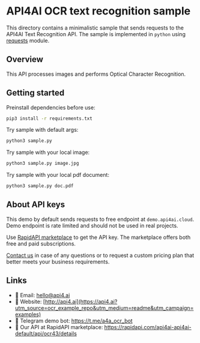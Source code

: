 # API4AI OCR text recognition sample

This directory contains a minimalistic sample that sends requests to the API4AI Text Recognition API.
The sample is implemented in `python` using [requests](https://pypi.org/project/requests/) module.


## Overview

This API processes images and performs Optical Character Recognition.


## Getting started

Preinstall dependencies before use:

```bash
pip3 install -r requirements.txt
```

Try sample with default args:

```bash
python3 sample.py
```

Try sample with your local image:

```bash
python3 sample.py image.jpg
```

Try sample with your local pdf document:

```bash
python3 sample.py doc.pdf
```


## About API keys

This demo by default sends requests to free endpoint at `demo.api4ai.cloud`.
Demo endpoint is rate limited and should not be used in real projects.

Use [RapidAPI marketplace](https://rapidapi.com/api4ai-api4ai-default/api/ocr43/details) to get the API key. The marketplace offers both
free and paid subscriptions.

[Contact us](https://api4.ai/contacts?utm_source=ocr_example_repo&utm_medium=readme&utm_campaign=examples) in case of any questions or to request a custom pricing plan
that better meets your business requirements.


## Links

* 📩 Email: hello@api4.ai
* 🔗 Website: [http://api4.ai](https://api4.ai?utm_source=ocr_example_repo&utm_medium=readme&utm_campaign=examples)
* 🤖 Telegram demo bot: https://t.me/a4a_ocr_bot
* 🔵 Our API at RapidAPI marketplace: https://rapidapi.com/api4ai-api4ai-default/api/ocr43/details
